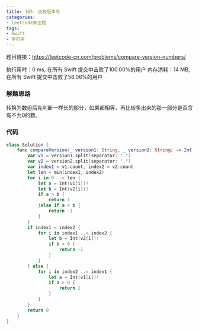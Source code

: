 ```yaml
---
title: 165. 比较版本号
categories:
- leetcode算法题
tags:
- Swift
- 字符串
--- 
```


题目链接：https://leetcode-cn.com/problems/compare-version-numbers/

执行用时：0 ms, 在所有 Swift 提交中击败了100.00%的用户
内存消耗：14 MB, 在所有 Swift 提交中击败了58.06%的用户
### 解题思路
转换为数组后先判断一样长的部分，如果都相等，再比较多出来的那一部分是否含有不为0的数。
### 代码

```swift
class Solution {
    func compareVersion(_ version1: String, _ version2: String) -> Int {
        var v1 = version1.split(separator: ".")
        var v2 = version2.split(separator: ".")
        var index1 = v1.count, index2 = v2.count
        let len = min(index1, index2)
        for i in 0 ..< len {
            let a = Int(v1[i])!
            let b = Int(v2[i])!
            if a > b {
                return 1
            }else if a < b {
                return -1
            }
        }
        if index1 < index2 {
            for i in index1 ..< index2 {
                let b = Int(v2[i])!
                if b > 0 {
                    return -1
                }
            }
        } else {
            for i in index2 ..< index1 {
                let a = Int(v1[i])!
                if a > 0 {
                    return 1
                }
            }
        }
        return 0
    }
}
```